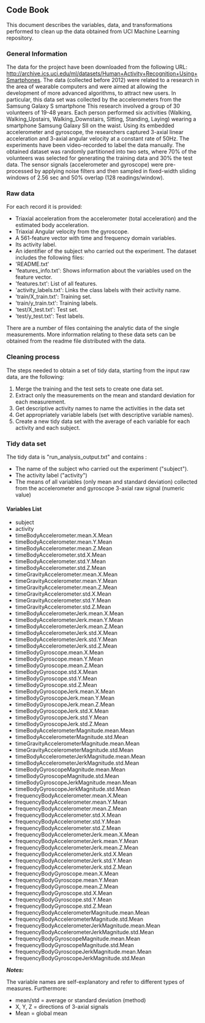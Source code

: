## Code Book
This document  describes the variables, data, and transformations performed to clean up the data obtained from UCI Machine Learning repository.

### General Information
The data for the project have been downloaded from the following URL:
http://archive.ics.uci.edu/ml/datasets/Human+Activity+Recognition+Using+Smartphones.
The data (collected before 2012) were related to a research in the area of wearable computers and were aimed at allowing the development of more advanced algorithms, to attract new users. In particular, this data set was collected by the accelerometers from the Samsung Galaxy S smartphone
This research involved a group of 30 volunteers of 19-48 years. Each person performed six activities (Walking, Walking_Upstairs, Walking_Downstairs, Sitting, Standing, Laying) wearing a smartphone Samsung Galaxy SII on the waist.
Using its embedded accelerometer and gyroscope, the researchers captured 3-axial linear acceleration and 3-axial angular velocity at a constant rate of 50Hz. The experiments have been video-recorded to label the data manually.
The obtained dataset was randomly partitioned into two sets, where 70% of the volunteers was selected for generating  the training data and 30% the test data.
The sensor signals (accelerometer and gyroscope) were pre-processed by applying noise filters and then sampled in fixed-width sliding windows of 2.56 sec and 50% overlap (128 readings/window). 

### Raw data
For each record it is provided:
* Triaxial acceleration from the accelerometer (total acceleration) and the estimated body acceleration.
* Triaxial Angular velocity from the gyroscope. 
* A 561-feature vector with time and frequency domain variables. 
* Its activity label. 
* An identifier of the subject who carried out the experiment.
The dataset includes the following files:
* 'README.txt'
* 'features_info.txt': Shows information about the variables used on the feature vector.
* 'features.txt': List of all features.
* 'activity_labels.txt': Links the class labels with their activity name.
* 'train/X_train.txt': Training set.
* 'train/y_train.txt': Training labels.
* 'test/X_test.txt': Test set.
* 'test/y_test.txt': Test labels.

There are a number of files containing the analytic data of the  single measurements. More information relating to these data sets can be obtained from the readme file distributed with the data.
### Cleaning process
The steps needed to obtain a set of tidy data, starting from the input raw data, are the following:
1.	Merge the training and the test sets to create one data set.
2.	Extract only the measurements on the mean and standard deviation for each measurement.
3.	Get descriptive activity names to name the activities in the data set
4.	Get appropriately variable labels (set with descriptive variable names).
5.	Create a new tidy data set with the average of each variable for each activity and each subject.

### Tidy data set
The tidy data is "run_analysis_output.txt" and contains :
* The name of the subject who carried out the experiment ("subject"). 
* The activity label ("activity")
* The means of all variables (only mean and standard deviation) collected from the accelerometer and gyroscope 3-axial raw signal (numeric value)
#### Variables List
* subject 
* activity
* timeBodyAccelerometer.mean.X.Mean  
* timeBodyAccelerometer.mean.Y.Mean
* timeBodyAccelerometer.mean.Z.Mean
* timeBodyAccelerometer.std.X.Mean
* timeBodyAccelerometer.std.Y.Mean
* timeBodyAccelerometer.std.Z.Mean
* timeGravityAccelerometer.mean.X.Mean
* timeGravityAccelerometer.mean.Y.Mean
* timeGravityAccelerometer.mean.Z.Mean
* timeGravityAccelerometer.std.X.Mean
* timeGravityAccelerometer.std.Y.Mean
* timeGravityAccelerometer.std.Z.Mean
* timeBodyAccelerometerJerk.mean.X.Mean
* timeBodyAccelerometerJerk.mean.Y.Mean
* timeBodyAccelerometerJerk.mean.Z.Mean
* timeBodyAccelerometerJerk.std.X.Mean
* timeBodyAccelerometerJerk.std.Y.Mean
* timeBodyAccelerometerJerk.std.Z.Mean
* timeBodyGyroscope.mean.X.Mean
* timeBodyGyroscope.mean.Y.Mean
* timeBodyGyroscope.mean.Z.Mean
* timeBodyGyroscope.std.X.Mean
* timeBodyGyroscope.std.Y.Mean
* timeBodyGyroscope.std.Z.Mean
* timeBodyGyroscopeJerk.mean.X.Mean
* timeBodyGyroscopeJerk.mean.Y.Mean
* timeBodyGyroscopeJerk.mean.Z.Mean
* timeBodyGyroscopeJerk.std.X.Mean
* timeBodyGyroscopeJerk.std.Y.Mean
* timeBodyGyroscopeJerk.std.Z.Mean
* timeBodyAccelerometerMagnitude.mean.Mean
* timeBodyAccelerometerMagnitude.std.Mean
* timeGravityAccelerometerMagnitude.mean.Mean
* timeGravityAccelerometerMagnitude.std.Mean
* timeBodyAccelerometerJerkMagnitude.mean.Mean
* timeBodyAccelerometerJerkMagnitude.std.Mean
* timeBodyGyroscopeMagnitude.mean.Mean
* timeBodyGyroscopeMagnitude.std.Mean
* timeBodyGyroscopeJerkMagnitude.mean.Mean
* timeBodyGyroscopeJerkMagnitude.std.Mean
* frequencyBodyAccelerometer.mean.X.Mean
* frequencyBodyAccelerometer.mean.Y.Mean
* frequencyBodyAccelerometer.mean.Z.Mean
* frequencyBodyAccelerometer.std.X.Mean
* frequencyBodyAccelerometer.std.Y.Mean
* frequencyBodyAccelerometer.std.Z.Mean
* frequencyBodyAccelerometerJerk.mean.X.Mean
* frequencyBodyAccelerometerJerk.mean.Y.Mean
* frequencyBodyAccelerometerJerk.mean.Z.Mean
* frequencyBodyAccelerometerJerk.std.X.Mean
* frequencyBodyAccelerometerJerk.std.Y.Mean
* frequencyBodyAccelerometerJerk.std.Z.Mean
* frequencyBodyGyroscope.mean.X.Mean
* frequencyBodyGyroscope.mean.Y.Mean
* frequencyBodyGyroscope.mean.Z.Mean
* frequencyBodyGyroscope.std.X.Mean
* frequencyBodyGyroscope.std.Y.Mean
* frequencyBodyGyroscope.std.Z.Mean
* frequencyBodyAccelerometerMagnitude.mean.Mean
* frequencyBodyAccelerometerMagnitude.std.Mean
* frequencyBodyAccelerometerJerkMagnitude.mean.Mean
* frequencyBodyAccelerometerJerkMagnitude.std.Mean
* frequencyBodyGyroscopeMagnitude.mean.Mean
* frequencyBodyGyroscopeMagnitude.std.Mean
* frequencyBodyGyroscopeJerkMagnitude.mean.Mean
* frequencyBodyGyroscopeJerkMagnitude.std.Mean


***Notes:***

The variable names are self-explanatory and refer to different types of measures. Furthermore:
- mean/std = average or standard deviation (method)
- X, Y, Z = directions of 3-axial signals
- Mean = global mean 

